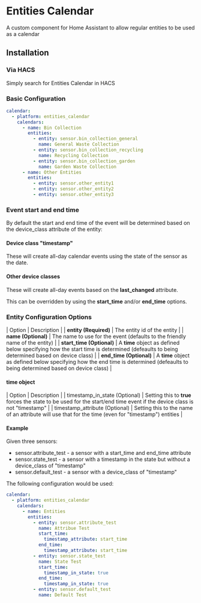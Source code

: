 # Entities Calendar
A custom component for Home Assistant to allow regular entities to be used as a calendar

## Installation

### Via HACS

Simply search for Entities Calendar in HACS

### Basic Configuration

```yaml
calendar:
  - platform: entities_calendar
    calendars:
      - name: Bin Collection
        entities:
          - entity: sensor.bin_collection_general
            name: General Waste Collection
          - entity: sensor.bin_collection_recycling
            name: Recycling Collection
          - entity: sensor.bin_collection_garden
            name: Garden Waste Collection
      - name: Other Entities
        entities:
          - entity: sensor.other_entity1
          - entity: sensor.other_entity2
          - entity: sensor.other_entity3
```

### Event start and end time

By default the start and end time of the event will be determined based on the device_class attribute of the entity:

#### Device class "timestamp"

These will create all-day calendar events using the state of the sensor as the date.

#### Other device classes

These will create all-day events based on the **last_changed** attribute.

This can be overridden by using the **start_time** and/or **end_time** options.

### Entity Configuration Options

| Option | Description |
| **entity (Required)** | The entity id of the entity |
| **name (Optional)** | The name to use for the event (defaults to the friendly name of the entity) |
| **start_time (Optional)** | A **time** object as defined below specifying how the start time is determined (defeaults to being determined based on device class) |
| **end_time (Optional)** | A **time** object as defined below specifying how the end time is determined (defeaults to being determined based on device class) |

#### **time** object

| Option | Description |
| timestamp_in_state (Optional) | Setting this to **true** forces the state to be used for the start/end time event if the device class is not "timestamp" |
| timestamp_attribute (Optional) | Setting this to the name of an attribute will use that for the time (even for "timestamp") entities |

#### Example

Given three sensors:

- sensor.attribute_test - a sensor with a start_time and end_time attribute
- sensor.state_test - a sensor with a timestamp in the state but without a device_class of "timestamp"
- sensor.default_test - a sensor with a device_class of "timestamp"

The following configuration would be used:

```yaml
calendar:
  - platform: entities_calendar
    calendars:
      - name: Entities
        entities:
          - entity: sensor.attribute_test
            name: Attribue Test
            start_time:
              timestamp_attribute: start_time
            end_time:
              timestamp_attribute: start_time
          - entity: sensor.state_test
            name: State Test
            start_time:
              timestamp_in_state: true
            end_time:
              timestamp_in_state: true
          - entity: sensor.default_test
            name: Default Test
```
